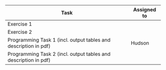 | Task                                                                     | Assigned to |
|--------------------------------------------------------------------------|-------------|
| Exercise 1                                                               |             |
| Exercise 2                                                               |             |
| Programming Task 1 (incl. output tables and description in pdf)          |  Hudson     |
| Programming Task 2 (incl. output tables and description in pdf)          |             |
